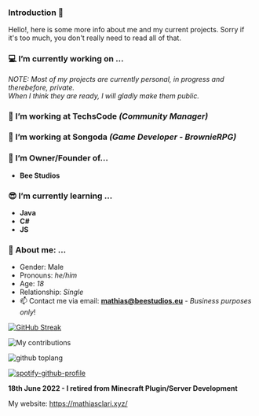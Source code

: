 
### Introduction 👋
  Hello!, here is some more info about me and my current projects. Sorry if it's too much, you don't really need to read all of that.

### 💻 I’m currently working on ...
*NOTE: Most of my projects are currently personal, in progress and therebefore, private.*                                              
*When I think they are ready, I will gladly make them public.*

### &#x1F499; I’m working at TechsCode *(Community Manager)*

### 🧡 I’m working at Songoda *(Game Developer - BrownieRPG)*

### 🧟 I’m Owner/Founder of...
  - **Bee Studios**
  
### 😎 I’m currently learning ...
  - **Java** 
  - **C#**
  - **JS**


### 💌 About me: ...
  - Gender: Male
  - Pronouns: *he/him* 
  - Age: *18*
  - Relationship: *Single*
  - 📫 Contact me via email: **mathias@beestudios.eu** - *Business purposes only*!

[![GitHub Streak](https://github-readme-streak-stats.herokuapp.com/?user=PxLib&theme=tokyonight)](https://git.io/streak-stats)

![My contributions](https://github-readme-stats.vercel.app/api?username=PxLib&show_icons=true&theme=tokyonight)

![github toplang](https://github-readme-stats.vercel.app/api/top-langs/?username=PxLib&layout=compact&theme=tokyonight)

[![spotify-github-profile](https://spotify-github-profile.vercel.app/api/view?uid=vhi55e1fsjn7f3tme4d1q66gj&cover_image=true&theme=default&bar_color=66d9ff&bar_color_cover=true)](https://spotify-github-profile.vercel.app/api/view?uid=vhi55e1fsjn7f3tme4d1q66gj&redirect=true)

**18th June 2022 - I retired from Minecraft Plugin/Server Development**

My website: https://mathiasclari.xyz/
